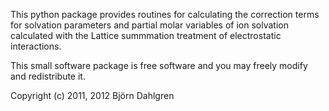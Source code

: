 This python package provides routines for calculating the correction terms for solvation parameters and partial molar variables of ion solvation calculated with the Lattice summmation treatment of electrostatic interactions.

This small software package is free software and you may freely modify and redistribute it.

Copyright (c) 2011, 2012 Björn Dahlgren

